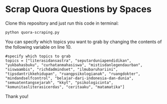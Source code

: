 # Scrap Quora Questions by Spaces

Clone this repository and just run this code in terminal:

    python quora-scraping.py
You can specify which topics you want to grab by changing the contents of the following variable on line 10.

    #specify which topics to grab
    topics = ["literasidansastra", "seputarduniapendidikan", "yukbahasbuku", "curhatanmahasiswa", "mistisdanlegendaurban", "siswaambis", "richdadmindset", "ilmubaruhariini", "tipsdantrikkehidupan", "ruangpsikologianak", "ruangdokter", "mindandselfcontrol", "belajar-dari-indonesia-dan-dunia", "semuatentangsejarah", "kkyt", "psikologicinta", "komunitasliterasicerdas", "ceritaaku", "matamatika"]
Thank you!